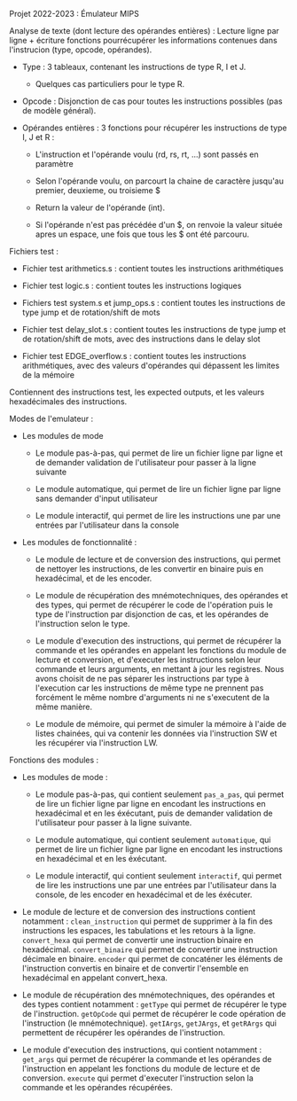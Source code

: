 Projet 2022-2023 : Émulateur MIPS

Analyse de texte (dont lecture des opérandes entières) :
Lecture ligne par ligne + écriture fonctions pourrécupérer les informations contenues dans l'instrucion (type, opcode, opérandes). 
- Type : 3 tableaux, contenant les instructions de type R, I et J. 
  * Quelques cas particuliers pour le type R.

- Opcode : Disjonction de cas pour toutes les instructions possibles (pas de modèle général).

- Opérandes entières : 3 fonctions pour récupérer les instructions de type I, J et R :
  * L'instruction et l'opérande voulu (rd, rs, rt, ...) sont passés en paramètre
  
  * Selon l'opérande voulu, on parcourt la chaine de caractère jusqu'au premier, deuxieme, ou troisieme $ 
  
  * Return la valeur de l'opérande (int).
  
  * Si l'opérande n'est pas précédée d'un $, on renvoie la valeur située apres un espace, une fois que tous les $ ont été parcouru.


Fichiers test :
  * Fichier test arithmetics.s : contient toutes les instructions arithmétiques
  
  * Fichier test logic.s : contient toutes les instructions logiques
  
  * Fichiers test system.s et jump_ops.s : contient toutes les instructions de type jump et de rotation/shift de mots
  
  * Fichier test delay_slot.s : contient toutes les instructions de type jump et de rotation/shift de mots, avec des instructions dans le delay slot
  
  * Fichier test EDGE_overflow.s : contient toutes les instructions arithmétiques, avec des valeurs d'opérandes qui dépassent les limites de la mémoire

Contiennent des instructions test, les expected outputs, et les valeurs hexadécimales des instructions.


Modes de l'emulateur :
- Les modules de mode
  * Le module pas-à-pas, qui permet de lire un fichier ligne par ligne et de demander validation de l'utilisateur pour passer à la ligne suivante
  
  * Le module automatique, qui permet de lire un fichier ligne par ligne sans demander d'input utilisateur
  
  * Le module interactif, qui permet de lire les instructions une par une entrées par l'utilisateur dans la console

- Les modules de fonctionnalité :
  * Le module de lecture et de conversion des instructions, qui permet de nettoyer les instructions, de les convertir en binaire puis en hexadécimal, et de les encoder.

  * Le module de récupération des mnémotechniques, des opérandes et des types, qui permet de récupérer le code de l'opération puis le type de l'instruction par disjonction de cas, et les opérandes de l'instruction selon le type.
  
  * Le module d'execution des instructions, qui permet de récupérer la commande et les opérandes en appelant les fonctions du module de lecture et conversion, et d'executer les instructions selon leur commande et leurs arguments, en mettant à jour les registres. Nous avons choisit de ne pas séparer les instructions par type à l'execution car les instructions de même type ne prennent pas forcément le même nombre d'arguments ni ne s'executent de la même manière.
  
  * Le module de mémoire, qui permet de simuler la mémoire à l'aide de listes chainées, qui va contenir les données via l'instruction SW et les récupérer via l'instruction LW.


Fonctions des modules :
- Les modules de mode :
  * Le module pas-à-pas, qui contient seulement `pas_a_pas`, qui permet de lire un fichier ligne par ligne en encodant les instructions en hexadécimal et en les éxécutant, puis de demander validation de l'utilisateur pour passer à la ligne suivante.

  * Le module automatique, qui contient seulement `automatique`, qui permet de lire un fichier ligne par ligne en encodant les instructions en hexadécimal et en les éxécutant.

  * Le module interactif, qui contient seulement `interactif`, qui permet de lire les instructions une par une entrées par l'utilisateur dans la console, de les encoder en hexadécimal et de les éxécuter.

- Le module de lecture et de conversion des instructions contient notamment :
    `clean_instruction` qui permet de supprimer à la fin des instructions les espaces, les tabulations et les retours à la ligne.
    `convert_hexa` qui permet de convertir une instruction binaire en hexadécimal.
    `convert_binaire` qui permet de convertir une instruction décimale en binaire.
    `encoder` qui permet de concaténer les éléments de l'instruction convertis en binaire et de convertir l'ensemble en hexadécimal en appelant convert_hexa.
  
- Le module de récupération des mnémotechniques, des opérandes et des types contient notamment :
    `getType` qui permet de récupérer le type de l'instruction.
    `getOpCode` qui permet de récupérer le code opération de l'instruction (le mnémotechnique).
    `getIArgs`, `getJArgs`, et `getRArgs` qui permettent de récupérer les opérandes de l'instruction.
  
- Le module d'execution des instructions, qui contient notamment :
    `get_args` qui permet de récupérer la commande et les opérandes de l'instruction en appelant les fonctions du module de lecture et de conversion.
    `execute` qui permet d'executer l'instruction selon la commande et les opérandes récupérées.